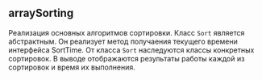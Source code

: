 ## arraySorting

Реализация основных алгоритмов сортировки.
Класс `Sort` является абстрактным. Он реализует метод получаения текущего времени интерфейса SortTime.
От класса `Sort` наследуются классы конкретных сортировок.
В выводе отображаются результаты работы каждой из сортировок и время их выполнения.
